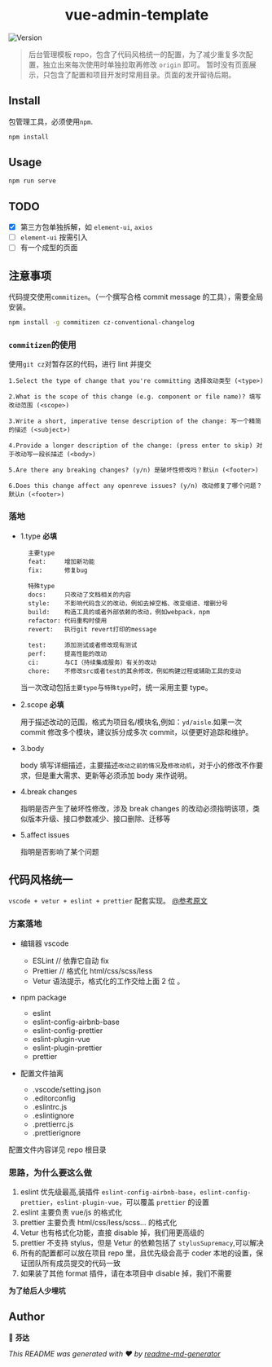 <h1 align="center"> vue-admin-template </h1>
<p>
  <img alt="Version" src="https://img.shields.io/badge/version-1.0.0-blue.svg?cacheSeconds=2592000" />
</p>

> 后台管理模板 repo，包含了代码风格统一的配置，为了减少重复多次配置，独立出来每次使用时单独拉取再修改 `origin` 即可。
> 暂时没有页面展示，只包含了配置和项目开发时常用目录。页面的发开留待后期。

## Install

包管理工具，必须使用`npm`.

```sh
npm install
```

## Usage

```sh
npm run serve
```

## TODO

- [x] 第三方包单独拆解，如 `element-ui`, `axios`
- [ ] `element-ui` 按需引入
- [ ] 有一个成型的页面

## 注意事项

代码提交使用`commitizen`。（一个撰写合格 commit message 的工具），需要全局安装。

```sh
npm install -g commitizen cz-conventional-changelog
```

### `commitizen`的使用

使用`git cz`对暂存区的代码，进行 lint 并提交

```
1.Select the type of change that you're committing 选择改动类型 (<type>)

2.What is the scope of this change (e.g. component or file name)? 填写改动范围 (<scope>)

3.Write a short, imperative tense description of the change: 写一个精简的描述 (<subject>)

4.Provide a longer description of the change: (press enter to skip) 对于改动写一段长描述 (<body>)

5.Are there any breaking changes? (y/n) 是破坏性修改吗？默认n (<footer>)

6.Does this change affect any openreve issues? (y/n) 改动修复了哪个问题？默认n (<footer>)
```

### 落地

- 1.type
  <b>必填</b>

  ```
    主要type
    feat:     增加新功能
    fix:      修复bug

    特殊type
    docs:     只改动了文档相关的内容
    style:    不影响代码含义的改动，例如去掉空格、改变缩进、增删分号
    build:    构造工具的或者外部依赖的改动，例如webpack，npm
    refactor: 代码重构时使用
    revert:   执行git revert打印的message

    test:     添加测试或者修改现有测试
    perf:     提高性能的改动
    ci:       与CI（持续集成服务）有关的改动
    chore:    不修改src或者test的其余修改，例如构建过程或辅助工具的变动
  ```

  当一次改动包括`主要type`与`特殊type`时，统一采用主要 type。

- 2.scope
  <b>必填</b>

  用于描述改动的范围，格式为项目名/模块名,例如：`yd/aisle`.如果一次 commit 修改多个模块，建议拆分成多次 commit，以便更好追踪和维护。

- 3.body

  body 填写详细描述，主要描述`改动之前的情况`及`修改动机`，对于小的修改不作要求，但是重大需求、更新等必须添加 body 来作说明。

- 4.break changes

  指明是否产生了破坏性修改，涉及 break changes 的改动必须指明该项，类似版本升级、接口参数减少、接口删除、迁移等

- 5.affect issues

  指明是否影响了某个问题

## 代码风格统一

`vscode + vetur + eslint + prettier` 配套实现。 [@参考原文](https://trainspott.in/2018/12/07/vscode+vetur+eslint+prettier%E5%AE%9E%E7%8E%B0%E5%9B%A2%E9%98%9F%E4%BB%A3%E7%A0%81%E9%A3%8E%E6%A0%BC%E7%BB%9F%E4%B8%80/)

### 方案落地

- 编辑器 vscode

  - ESLint // 依靠它自动 fix
  - Prettier // 格式化 html/css/scss/less
  - Vetur 语法提示，格式化的工作交给上面 2 位 。

- npm package

  - eslint
  - eslint-config-airbnb-base
  - eslint-config-prettier
  - eslint-plugin-vue
  - eslint-plugin-prettier
  - prettier

- 配置文件抽离

  - .vscode/setting.json
  - .editorconfig
  - .eslintrc.js
  - .eslintignore
  - .prettierrc.js
  - .prettierignore

配置文件内容详见 repo 根目录

### 思路，为什么要这么做

1. eslint 优先级最高,装插件 `eslint-config-airbnb-base`，`eslint-config-prettier`，`eslint-plugin-vue`，可以覆盖 `prettier` 的设置
2. eslint 主要负责 vue/js 的格式化
3. prettier 主要负责 html/css/less/scss… 的格式化
4. Vetur 也有格式化功能，直接 disable 掉，我们用更高级的
5. prettier 不支持 stylus，但是 Vetur 的依赖包括了 `stylusSupremacy`,可以解决
6. 所有的配置都可以放在项目 repo 里，且优先级会高于 coder 本地的设置，保证团队所有成员提交的代码一致
7. 如果装了其他 format 插件，请在本项目中 disable 掉，我们不需要

<b>为了给后人少埋坑</b>

## Author

👤 **芬达**

_This README was generated with ❤️ by [readme-md-generator](https://github.com/kefranabg/readme-md-generator)_
